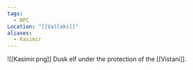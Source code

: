 ```yaml
---
tags:
  - NPC
Location: "[[Vallaki]]"
aliases:
  - Kasimir
---
```

![[Kasimir.png]]
Dusk elf under the protection of the [[Vistani]].